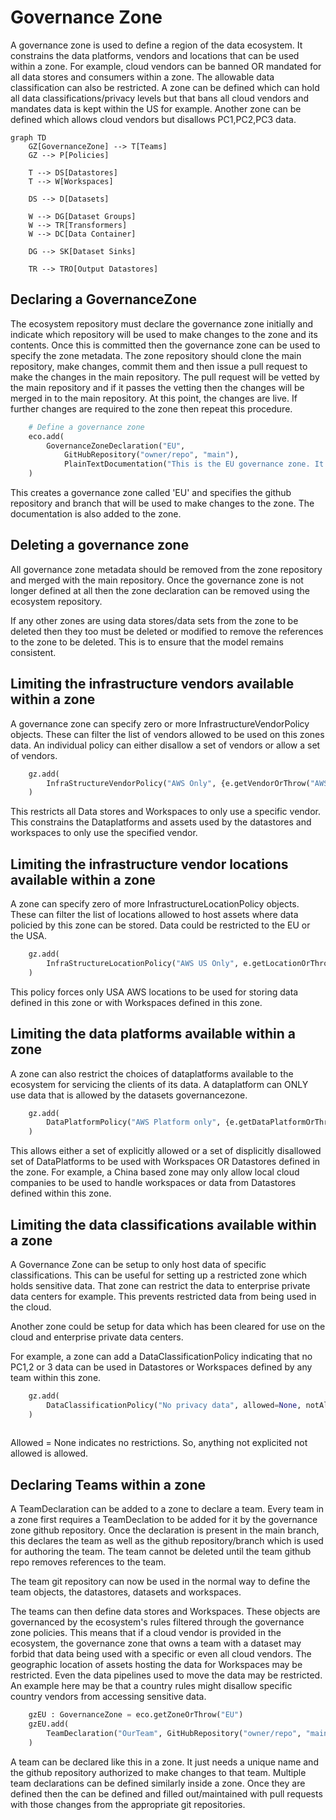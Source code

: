 # Governance Zone

A governance zone is used to define a region of the data ecosystem. It constrains the data platforms, vendors and locations that can be used within a zone. For example, cloud vendors can be banned OR mandated for all data stores and consumers within a zone. The allowable data classification can also be restricted. A zone can be defined which can hold all data classifications/privacy levels but that bans all cloud vendors and mandates data is kept within the US for example. Another zone can be defined which allows cloud vendors but disallows PC1,PC2,PC3 data.

```mermaid
graph TD
    GZ[GovernanceZone] --> T[Teams]
    GZ --> P[Policies]

    T --> DS[Datastores]
    T --> W[Workspaces]

    DS --> D[Datasets]

    W --> DG[Dataset Groups]
    W --> TR[Transformers]
    W --> DC[Data Container]

    DG --> SK[Dataset Sinks]

    TR --> TRO[Output Datastores]
```

## Declaring a GovernanceZone

The ecosystem repository must declare the governance zone initially and indicate which repository will be used to make changes to the zone and its contents. Once this is committed then the governance zone can be used to specify the zone metadata. The zone repository should clone the main repository, make changes, commit them and then issue a pull request to make the changes in the main repository. The pull request will be vetted by the main repository and if it passes the vetting then the changes will be merged in to the main repository. At this point, the changes are live. If further changes are required to the zone then repeat this procedure.

```python
    # Define a governance zone
    eco.add(
        GovernanceZoneDeclaration("EU",
            GitHubRepository("owner/repo", "main"),
            PlainTextDocumentation("This is the EU governance zone. It is responsible for all data and workspaces in the EU."))
    )
```

This creates a governance zone called 'EU' and specifies the github repository and branch that will be used to make changes to the zone. The documentation is also added to the zone.

## Deleting a governance zone

All governance zone metadata should be removed from the zone repository and merged with the main repository. Once the governance zone is not longer defined at all then the zone declaration can be removed using the ecosystem repository.

If any other zones are using data stores/data sets from the zone to be deleted then they too must be deleted or modified to remove the references to the zone to be deleted. This is to ensure that the model remains consistent.

## Limiting the infrastructure vendors available within a zone

A governance zone can specify zero or more InfrastructureVendorPolicy objects. These can filter the list of vendors allowed to be used on this zones data. An individual policy can either disallow a set of vendors or allow a set of vendors.

```python
    gz.add(
        InfraStructureVendorPolicy("AWS Only", {e.getVendorOrThrow("AWS")}) # AWS Locations only
    )
```

This restricts all Data stores and Workspaces to only use a specific vendor. This constrains the Dataplatforms and assets used by the datastores and workspaces to only use the specified vendor.

## Limiting the infrastructure vendor locations available within a zone

A zone can specify zero of more InfrastructureLocationPolicy objects. These can filter the list of locations allowed to host assets where data policied by this zone can be stored. Data could be restricted to the EU or the USA.

```python
    gz.add(
        InfraStructureLocationPolicy("AWS US Only", e.getLocationOrThrow("AWS", ["USA"]).getEveryChildLocation())
    )
```

This policy forces only USA AWS locations to be used for storing data defined in this zone or with Workspaces defined in this zone.

## Limiting the data platforms available within a zone

A zone can also restrict the choices of dataplatforms available to the ecosystem for servicing the clients of its data. A dataplatform can ONLY use data that is allowed by the datasets governancezone.

```python
    gz.add(
        DataPlatformPolicy("AWS Platform only", {e.getDataPlatformOrThrow("AWS Platform")}) # AWS DataPlatform only
    )
```

This allows either a set of explicitly allowed or a set of displicitly disallowed set of DataPlatforms to be used with Workspaces OR Datastores defined in the zone. For example, a China based zone may only allow local cloud companies to be used to handle workspaces or data from Datastores defined within this zone.

## Limiting the data classifications available within a zone

A Governance Zone can be setup to only host data of specific classifications. This can be useful for setting up a restricted zone which holds sensitive data. That zone can restrict the data to enterprise private data centers for example. This prevents restricted data from being used in the cloud.

Another zone could be setup for data which has been cleared for use on the cloud and enterprise private data centers.

For example, a zone can add a DataClassificationPolicy indicating that no PC1,2 or 3 data can be used in Datastores or Workspaces defined by any team within this zone.

```python
    gz.add(
        DataClassificationPolicy("No privacy data", allowed=None, notAllowed={DataClassification.PC1, DataClassification.PC2, DataClassification.PC3})
    )
    
```

Allowed = None indicates no restrictions. So, anything not explicited not allowed is allowed.

## Declaring Teams within a zone

A TeamDeclaration can be added to a zone to declare a team. Every team in a zone first requires a TeamDeclation to be added for it by the governance zone github repository. Once the declaration is present in the main branch, this declares the team as well as the github repository/branch which is used for authoring the team. The team cannot be deleted until the team github repo removes references to the team.

The team git repository can now be used in the normal way to define the team objects, the datastores, datasets and workspaces.

The teams can then define data stores and Workspaces. These objects are governanced by the ecosystem's rules filtered through the governance zone policies. This means that if a cloud vendor is provided in the ecosystem, the governance zone that owns a team with a dataset may forbid that data being used with a specific or even all cloud vendors. The geographic location of assets hosting the data for Workspaces may be restricted. Even the data pipelines used to move the data may be restricted. An example here may be that a country rules might disallow specific country vendors from accessing sensitive data.

```python
    gzEU : GovernanceZone = eco.getZoneOrThrow("EU")
    gzEU.add(
        TeamDeclaration("OurTeam", GitHubRepository("owner/repo", "main"), PlainTextDocumentation("Our first team declaration"))
    )
```

A team can be declared like this in a zone. It just needs a unique name and the github repository authorized to make changes to that team. Multiple team declarations can be defined similarly inside a zone. Once they are defined then the can be defined and filled out/maintained with pull requests with those changes from the appropriate git repositories.
